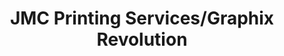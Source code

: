 ---
title: "JMC Printing Services/Graphix Revolution"
url: /batangas-city/jmc-printing-services-graphix-revolution/
shop: Kopieren
---